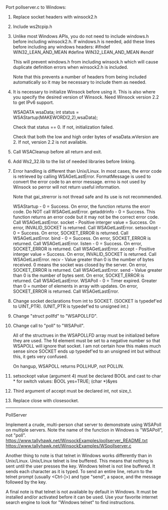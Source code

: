 Port pollserver.c to Windows:

 1. Replace socket headers with winsock2.h

 2. Include ws2tcpip.h

 3. Unlike most Windows APIs, you do not need to include windows.h before
    including winsock2.h.  If windows.h is needed, add these lines before
    including any windows headers:
    #ifndef WIN32_LEAN_AND_MEAN
    #define WIN32_LEAN_AND_MEAN
    #endif

    This will prevent windows.h from including winsock.h which will cause
    duplicate definition errors when winsock2.h is included.

    Note that this prevents a number of headers from being included
    automatically so it may be necessary to include them as needed.

 4. It is necessary to initialize Winsock before using it.  This is also where
    you specify the desired version of Winsock.  Need Winsock version 2.2 to get
    IPv6 support.

    WSADATA wsaData; 
    int status = WSAStartup(MAKEWORD(2,2),wsaData);

    Check that status == 0.  If not, initialization failed.

    Check that both the low and high order bytes of wsaData.wVersion are 2.
    If not, version 2.2 is not available.

 5. Call WSACleanup before all return and exit.

 6. Add Ws2_32.lib to the list of needed libraries before linking.

 7. Error handling is different than Unix/Linux.  In most cases, the error
    code is retrieved by calling WSAGetLastError.  FormatMessage is used to
    convert the error code to an error message.  errno is not used by Winsock
    so perror will not return useful information.

    Note that gai_strerror is not thread safe and its use is not recommended.

    WSAStartup   - 0 = Success.  On error, the function returns the erorr code.
                   Do NOT call WSAGetLastError.
    getaddrinfo  - 0 = Success.  This function returns an error code but it may
                   not be the correct error code.  Call WSAGetLastError.
    socket       - Positive interger value = Success.  On error, INVALID_SOCKET
                   is returned.  Call WSAGetLastError.
    setsockopt   - 0 = Success.  On error, SOCKET_ERROR is returned.  Call
                   WSAGetLastError.
    bind         - 0 = Success.  On error, SOCKET_ERROR is returned.  Call
                   WSAGetLastError.
    listen       - 0 = Success.  On error, SOCKET_ERROR is returned.  Call
                   WSAGetLastError.
    accept       - Positive interger value = Success.  On error, INVALID_SOCKET
                   is returned.  Call WSAGetLastError.
    recv         - Value greater than 0 is the number of bytes received.  0
                   means the socket was closed by the server.  On error,
                   SOCKET_ERROR is returned.  Call WSAGetLastError.
    send         - Value greater than 0 is the number of bytes sent.  On error,
                   SOCKET_ERROR is returned.  Call WSAGetLastError.
    WSAPoll      - 0  = Timer expired.  Greater than 0 = number of elements in
                   array with updates.  On error, SOCKET_ERROR is returned.
                   Call WSAGetLastError.

 8. Change socket declarations from int to SOCKET.
    (SOCKET is typedef'ed to UINT_PTR).
    (UNIT_PTR is typedef'ed to unsigned int.)

 9. Change "struct pollfd" to "WSAPOLLFD".

10. Change call to "poll" to "WSAPoll".

    All of the structrues in the WSAPOLLFD array must be initialized before
    they are used.  The fd element must be set to a negative number so that
    WSAPOLL will ignore that socket.  I am not certain how this makes much
    sense since SOCKET ends up typedef'ed to an unsigned int but without
    this, it gets very confused.

    On hangup, WSAPOLL returns POLLHUP, not POLLIN.

11. setsockopt value (argument 4) must be declared BOOL and cast to char *
    for switch values:
    BOOL yes=TRUE;
    (char *)&yes

12. Third argument of accept must be declared int, not size_t.

13. Replace close with closesocket.

-----------------

PollServer

Implement a crude, multi-person chat server to demonstrate using WSAPoll on multiple servers. Note the name of the function in Windows is "WSAPoll", not "poll".
https://www.tallyhawk.net/WinsockExamples/pollserver_README.txt
https://www.tallyhawk.net/WinsockExamples/WSpollserver.c

Another thing to note is that telnet in Windows works differently than in Unix/Linux. Unix/Linux telnet is line buffered. This means that nothing is sent until the user presses the <Enter> key. Windows telnet is not line buffered. It sends each character as it is typed. To send an entire line, return to the telnet prompt (usually <Ctrl-]>) and type "send", a space, and the message followed by the <Enter> key.

A final note is that telnet is not available by default in Windows. It must be installed and/or activated before it can be used. Use your favorite internet search engine to look for "Windows telnet" to find instructions.
